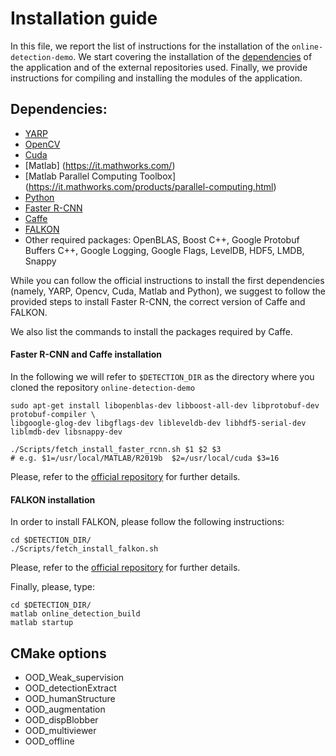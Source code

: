 # Installation guide
In this file, we report the list of instructions for the installation of the `online-detection-demo`. We start covering the installation of the [dependencies](#dependencies) of the application and of the external repositories used. Finally, we provide instructions for compiling and installing the modules of the application.

## Dependencies:

* [YARP](https://github.com/robotology/yarp)
* [OpenCV](http://opencv.org/downloads.html)
* [Cuda](http://docs.nvidia.com/cuda/cuda-installation-guide-linux/#axzz4BkDT7m6r)
* [Matlab] (https://it.mathworks.com/)
* [Matlab Parallel Computing Toolbox] (https://it.mathworks.com/products/parallel-computing.html) 
* [Python](https://www.python.org/downloads/)
* [Faster R-CNN](https://github.com/ShaoqingRen/faster_rcnn)
* [Caffe](http://caffe.berkeleyvision.org/)
* [FALKON](https://github.com/LCSL/FALKON_paper)
* Other required packages: OpenBLAS, Boost C++, Google Protobuf Buffers C++, Google Logging, Google Flags, LevelDB, HDF5, LMDB, Snappy


While you can follow the official instructions to install the first dependencies (namely, YARP, Opencv, Cuda, Matlab and Python), we suggest to follow the provided steps to install Faster R-CNN, the correct version of Caffe and FALKON.

We also list the commands to install the packages required by Caffe.

#### Faster R-CNN and Caffe installation
In the following we will refer to `$DETECTION_DIR` as the directory where you cloned the repository `online-detection-demo`

```
sudo apt-get install libopenblas-dev libboost-all-dev libprotobuf-dev protobuf-compiler \
libgoogle-glog-dev libgflags-dev libleveldb-dev libhdf5-serial-dev liblmdb-dev libsnappy-dev
```


```
./Scripts/fetch_install_faster_rcnn.sh $1 $2 $3
# e.g. $1=/usr/local/MATLAB/R2019b  $2=/usr/local/cuda $3=16
```


Please, refer to the [official repository](https://github.com/ShaoqingRen/faster_rcnn#preparation-for-testing) for further details.

#### FALKON installation
In order to install FALKON, please follow the following instructions:
```
cd $DETECTION_DIR/
./Scripts/fetch_install_falkon.sh
```
Please, refer to the [official repository](https://github.com/LCSL/FALKON_paper) for further details.


Finally, please, type:

```
cd $DETECTION_DIR/
matlab online_detection_build
matlab startup
```



## CMake options

- OOD_Weak_supervision
- OOD_detectionExtract
- OOD_humanStructure
- OOD_augmentation
- OOD_dispBlobber
- OOD_multiviewer
- OOD_offline
